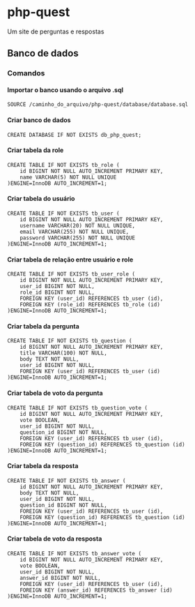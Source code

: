 # php-quest
Um site de perguntas e respostas

## Banco de dados

### Comandos

#### Importar o banco usando o arquivo .sql
```
SOURCE /caminho_do_arquivo/php-quest/database/database.sql
```

#### Criar banco de dados
```
CREATE DATABASE IF NOT EXISTS db_php_quest;
```

#### Criar tabela da role
```
CREATE TABLE IF NOT EXISTS tb_role (
    id BIGINT NOT NULL AUTO_INCREMENT PRIMARY KEY,
    name VARCHAR(5) NOT NULL UNIQUE
)ENGINE=InnoDB AUTO_INCREMENT=1;
```

#### Criar tabela do usuário
```
CREATE TABLE IF NOT EXISTS tb_user (
    id BIGINT NOT NULL AUTO_INCREMENT PRIMARY KEY,
    username VARCHAR(20) NOT NULL UNIQUE,
    email VARCHAR(255) NOT NULL UNIQUE,
    password VARCHAR(255) NOT NULL UNIQUE
)ENGINE=InnoDB AUTO_INCREMENT=1;
```

#### Criar tabela de relação entre usuário e role
```
CREATE TABLE IF NOT EXISTS tb_user_role (
    id BIGINT NOT NULL AUTO_INCREMENT PRIMARY KEY,
    user_id BIGINT NOT NULL,
    role_id BIGINT NOT NULL,
    FOREIGN KEY (user_id) REFERENCES tb_user (id),
    FOREIGN KEY (role_id) REFERENCES tb_role (id)
)ENGINE=InnoDB AUTO_INCREMENT=1;
```

#### Criar tabela da pergunta
```
CREATE TABLE IF NOT EXISTS tb_question (
    id BIGINT NOT NULL AUTO_INCREMENT PRIMARY KEY,
    title VARCHAR(100) NOT NULL,
    body TEXT NOT NULL,
    user_id BIGINT NOT NULL,
    FOREIGN KEY (user_id) REFERENCES tb_user (id)
)ENGINE=InnoDB AUTO_INCREMENT=1;
```

#### Criar tabela de voto da pergunta
```
CREATE TABLE IF NOT EXISTS tb_question_vote (
    id BIGINT NOT NULL AUTO_INCREMENT PRIMARY KEY,
    vote BOOLEAN,
    user_id BIGINT NOT NULL,
    question_id BIGINT NOT NULL,
    FOREIGN KEY (user_id) REFERENCES tb_user (id),
    FOREIGN KEY (question_id) REFERENCES tb_question (id)
)ENGINE=InnoDB AUTO_INCREMENT=1;
```

#### Criar tabela da resposta
```
CREATE TABLE IF NOT EXISTS tb_answer (
    id BIGINT NOT NULL AUTO_INCREMENT PRIMARY KEY,
    body TEXT NOT NULL,
    user_id BIGINT NOT NULL,
    question_id BIGINT NOT NULL,
    FOREIGN KEY (user_id) REFERENCES tb_user (id),
    FOREIGN KEY (question_id) REFERENCES tb_question (id)
)ENGINE=InnoDB AUTO_INCREMENT=1;
```

#### Criar tabela de voto da resposta
```
CREATE TABLE IF NOT EXISTS tb_answer_vote (
    id BIGINT NOT NULL AUTO_INCREMENT PRIMARY KEY,
    vote BOOLEAN,
    user_id BIGINT NOT NULL,
    answer_id BIGINT NOT NULL,
    FOREIGN KEY (user_id) REFERENCES tb_user (id),
    FOREIGN KEY (answer_id) REFERENCES tb_answer (id)
)ENGINE=InnoDB AUTO_INCREMENT=1;
```